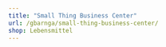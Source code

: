 ```yaml
---
title: "Small Thing Business Center"
url: /gbarnga/small-thing-business-center/
shop: Lebensmittel
---
```

